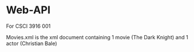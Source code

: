 # Web-API
For CSCI 3916 001

Movies.xml is the xml document containing 1 movie (The Dark Knight) and 1 actor (Christian Bale)
